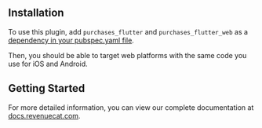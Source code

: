 ## Installation
To use this plugin, add `purchases_flutter` and `purchases_flutter_web` as a [dependency in your pubspec.yaml file](https://flutter.io/platform-plugins/).

Then, you should be able to target web platforms with the same code you use for iOS and Android.

## Getting Started
For more detailed information, you can view our complete documentation at [docs.revenuecat.com](https://docs.revenuecat.com/docs/flutter).
